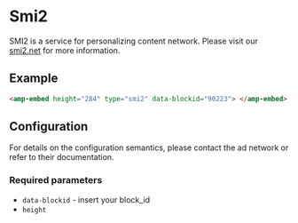 <!---
Copyright 2017 The AMP HTML Authors. All Rights Reserved.

Licensed under the Apache License, Version 2.0 (the "License");
you may not use this file except in compliance with the License.
You may obtain a copy of the License at

      http://www.apache.org/licenses/LICENSE-2.0

Unless required by applicable law or agreed to in writing, software
distributed under the License is distributed on an "AS-IS" BASIS,
WITHOUT WARRANTIES OR CONDITIONS OF ANY KIND, either express or implied.
See the License for the specific language governing permissions and
limitations under the License.
-->

# Smi2

SMI2 is a service for personalizing content network. Please visit our
[smi2.net](https://smi2.net) for more information.

## Example

```html
<amp-embed height="284" type="smi2" data-blockid="90223"> </amp-embed>
```

## Configuration

For details on the configuration semantics, please contact the ad network or
refer to their documentation.

### Required parameters

- `data-blockid` - insert your block_id
- `height`
